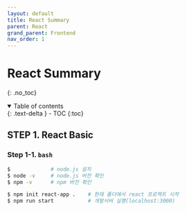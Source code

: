 ```yaml
---
layout: default
title: React Summary
parent: React
grand_parent: Frontend
nav_order: 1
---
```


# React Summary
{: .no_toc}

<details open markdown="block">
  <summary>
    Table of contents
  </summary>
  {: .text-delta }
- TOC
{:toc}
</details>
<!------------------------------------ STEP ------------------------------------>

## STEP 1. React Basic

### Step 1-1. **`bash`**

```bash
$             # node.js 설치
$ node -v     # node.js 버전 확인 
$ npm -v      # npm 버전 확인

$ npm init react-app .    # 현재 폴더에서 react 프로젝트 시작
$ npm run start           # 개발서버 실행(localhost:3000)


```
